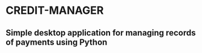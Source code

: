 # CREDIT-MANAGER
## Simple desktop application  for managing records of payments using Python
<br>

